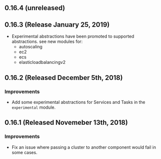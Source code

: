 ## 0.16.4 (unreleased)


## 0.16.3 (Release January 25, 2019)

- Experimental abstractions have been promoted to supported abstractions.  see new modules for:
  - autoscaling
  - ec2
  - ecs
  - elasticloadbalancingv2

## 0.16.2 (Released December 5th, 2018)

### Improvements

- Add some experimental abstractions for Services and Tasks in the `experimental` module.

## 0.16.1 (Released Novemeber 13th, 2018)

### Improvements

- Fix an issue where passing a cluster to another component would fail in some cases.


